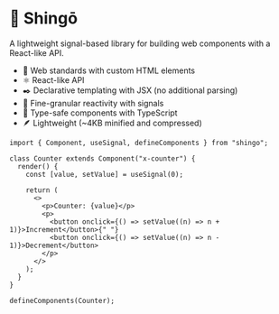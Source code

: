 # 🚥 Shingō

A lightweight signal-based library for building web components with a React-like
API.

- 🌌 Web standards with custom HTML elements
- ⚛️ React-like API
- ✒️ Declarative templating with JSX (no additional parsing)
- 🚥 Fine-granular reactivity with signals
- 🛟 Type-safe components with TypeScript
- 🪶 Lightweight (~4KB minified and compressed)

```tsx
import { Component, useSignal, defineComponents } from "shingo";

class Counter extends Component("x-counter") {
  render() {
    const [value, setValue] = useSignal(0);

    return (
      <>
        <p>Counter: {value}</p>
        <p>
          <button onclick={() => setValue((n) => n + 1)}>Increment</button>{" "}
          <button onclick={() => setValue((n) => n - 1)}>Decrement</button>
        </p>
      </>
    );
  }
}

defineComponents(Counter);
```
